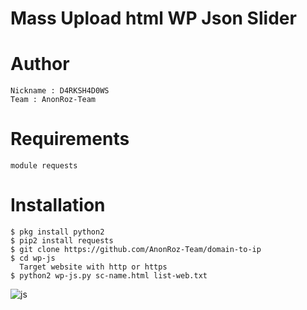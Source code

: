 # Mass Upload html WP Json Slider

# Author
```
Nickname : D4RKSH4D0WS
Team : AnonRoz-Team
```

# Requirements
```
module requests
```

# Installation
```
$ pkg install python2
$ pip2 install requests
$ git clone https://github.com/AnonRoz-Team/domain-to-ip
$ cd wp-js
  Target website with http or https
$ python2 wp-js.py sc-name.html list-web.txt
```
![js](https://user-images.githubusercontent.com/65480013/88470587-5af70100-cf28-11ea-9557-736576bf8839.JPG)
